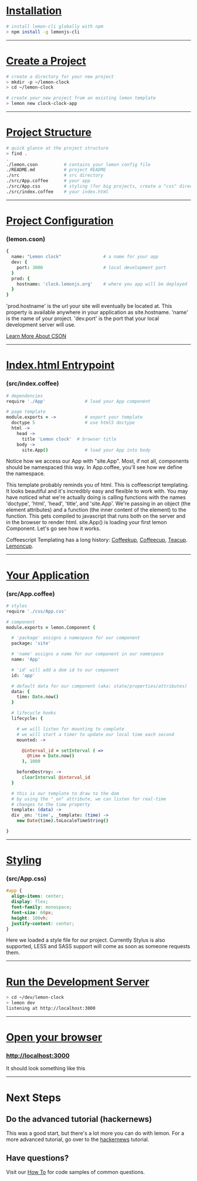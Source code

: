 # [Installation](/en/clock?q=installation)

```bash
# install lemon-cli globally with npm
> npm install -g lemonjs-cli
```

---

# [Create a Project](/en/clock?q=create)

```bash
# create a directory for your new project
> mkdir -p ~/lemon-clock
> cd ~/lemon-clock

# create your new project from an existing lemon template
> lemon new clock-clock-app
```

---

# [Project Structure](/en/clock?q=structure)

```bash
# quick glance at the project structure
> find .
.
./lemon.cson          # contains your lemon config file
./README.md           # project README
./src                 # src directory
./src/App.coffee      # your app
./src/App.css         # styling (for big projects, create a "css" directory)
./src/index.coffee    # your index.html
```

---

# [Project Configuration](/en/clock?q=config)
### (lemon.cson)

```coffeescript
{
  name: "Lemon clock"                # a name for your app
  dev: {
    port: 3000                       # local development port
  }
  prod: {
    hostname: 'clock.lemonjs.org'    # where you app will be deployed
  }
}
```

'prod.hostname' is the url your site will eventually be located at. This
property is available anywhere in your application as site.hostname. 'name' is
the name of your project. 'dev.port' is the port that your local development
server will use.

[Learn More About CSON](https://github.com/bevry/cson)

---

# [Index.html Entrypoint](/en/clock?q=index)
### (src/index.coffee)

```coffeescript
# dependencies
require './App'               # load your App component

# page template
module.exports = ->           # export your template
  doctype 5                   # use html5 doctype
  html ->
    head ->
      title 'Lemon clock'  # browser title
    body ->
      site.App()              # load your App into body
```

Notice how we access our App with "site.App". Most, if not all,
components should be namespaced this way. In App.coffee, you'll
see how we define the namespace.

This template probably reminds you of html. This is coffeescript templating. It
looks beautiful and it's incredibly easy and flexible to work with. You may
have noticed what we're actually doing is calling functions with the names
'doctype', 'html', 'head', 'title', and 'site.App'. We're passing in an object
(the element attributes) and a function (the inner content of the element) to
the function. This gets compiled to javascript that runs both on the server and
in the browser to render html. site.App() is loading your first lemon Component.
Let's go see how it works.

Coffeescript Templating has a long history:
[Coffeekup](https://github.com/mauricemach/coffeekup),
[Coffeecup](https://github.com/gradus/coffeecup),
[Teacup](https://github.com/goodeggs/teacup).
[Lemoncup](https://github.com/lemon/lemoncup).

---

# [Your Application](/en/clock?q=app)
### (src/App.coffee)

```coffeescript
# styles
require './css/App.css'

# component
module.exports = lemon.Component {

  # 'package' assigns a namespace for our component
  package: 'site'

  # 'name' assigns a name for our component in our namespace
  name: 'App'

  # 'id' will add a dom id to our component
  id: 'app'

  # default data for our component (aka: state/properties/attributes)
  data: {
    time: Date.now()
  }

  # lifecycle hooks
  lifecycle: {

    # we will listen for mounting to complete
    # we will start a timer to update our local time each second
    mounted: ->

      @interval_id = setInterval ( =>
        @time = Date.now()
      ), 1000

    beforeDestroy: ->
      clearInterval @interval_id
  }

  # this is our template to draw to the dom
  # by using the "_on" attribute, we can listen for real-time
  # changes to the time property
  template: (data) ->
  div _on: 'time', _template: (time) ->
    new Date(time).toLocaleTimeString()

}
```

---

# [Styling](/en/clock?q=styling)
### (src/App.css)

```css
#app {
  align-items: center;
  display: flex;
  font-family: monospace;
  font-size: 60px;
  height: 100vh;
  justify-content: center;
}
```

Here we loaded a style file for our project. Currently Stylus is
also supported, LESS and SASS support will come as soon as someone
requests them.

---

# [Run the Development Server](/en/clock?q=dev)

```bash
> cd ~/dev/lemon-clock
> lemon dev
listening at http://localhost:3000
```

---

# [Open your browser](/en/clock?q=test)
### [http://localhost:3000](http://localhost:3000)
 
It should look something like this

<div lemon-component="site.Clock"></div>

---

# Next Steps

## Do the advanced tutorial (hackernews)

This was a good start, but there's a lot more you can do with
lemon. For a more advanced tutorial, go over to the
[hackernews](/en/hackernews) tutorial.

## Have questions?

Visit our [How To](/en/how-to) for code samples of common questions.
